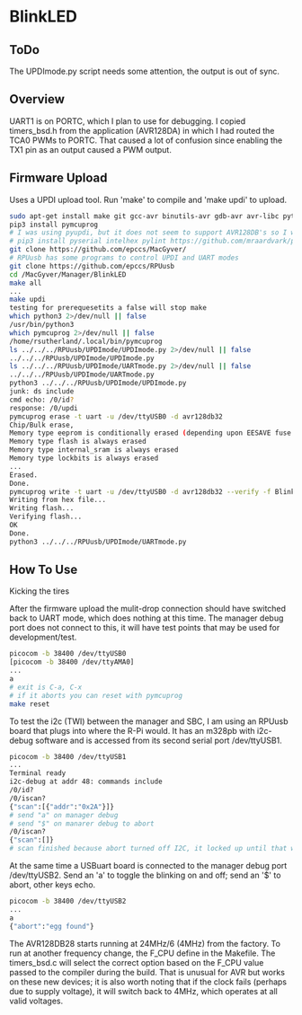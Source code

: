 # BlinkLED

## ToDo

The UPDImode.py script needs some attention, the output is out of sync.

## Overview

UART1 is on PORTC, which I plan to use for debugging. I copied timers_bsd.h from the application (AVR128DA) in which I had routed the TCA0 PWMs to PORTC. That caused a lot of confusion since enabling the TX1 pin as an output caused a PWM output.

## Firmware Upload

Uses a UPDI upload tool. Run 'make' to compile and 'make updi' to upload.

```bash
sudo apt-get install make git gcc-avr binutils-avr gdb-avr avr-libc python3-pip
pip3 install pymcuprog
# I was using pyupdi, but it does not seem to support AVR128DB's so I will start using pymcuprog
# pip3 install pyserial intelhex pylint https://github.com/mraardvark/pyupdi/archive/master.zip
git clone https://github.com/epccs/MacGyver/
# RPUusb has some programs to control UPDI and UART modes
git clone https://github.com/epccs/RPUusb
cd /MacGyver/Manager/BlinkLED
make all
...
make updi
testing for prerequesetits a false will stop make
which python3 2>/dev/null || false
/usr/bin/python3
which pymcuprog 2>/dev/null || false
/home/rsutherland/.local/bin/pymcuprog
ls ../../../RPUusb/UPDImode/UPDImode.py 2>/dev/null || false
../../../RPUusb/UPDImode/UPDImode.py
ls ../../../RPUusb/UPDImode/UARTmode.py 2>/dev/null || false
../../../RPUusb/UPDImode/UARTmode.py
python3 ../../../RPUusb/UPDImode/UPDImode.py
junk: ds include
cmd echo: /0/id?
response: /0/updi
pymcuprog erase -t uart -u /dev/ttyUSB0 -d avr128db32
Chip/Bulk erase,
Memory type eeprom is conditionally erased (depending upon EESAVE fuse setting)
Memory type flash is always erased
Memory type internal_sram is always erased
Memory type lockbits is always erased
...
Erased.
Done.
pymcuprog write -t uart -u /dev/ttyUSB0 -d avr128db32 --verify -f BlinkLED.hex
Writing from hex file...
Writing flash...
Verifying flash...
OK
Done.
python3 ../../../RPUusb/UPDImode/UARTmode.py
```

## How To Use

Kicking the tires

After the firmware upload the mulit-drop connection should have switched back to UART mode, which does nothing at this time. The manager debug port does not connect to this, it will have test points that may be used for development/test.

```bash
picocom -b 38400 /dev/ttyUSB0
[picocom -b 38400 /dev/ttyAMA0]
...
a
# exit is C-a, C-x
# if it aborts you can reset with pymcuprog
make reset
```

To test the i2c (TWI) between the manager and SBC, I am using an RPUusb board that plugs into where the R-Pi would. It has an m328pb with i2c-debug software and is accessed from its second serial port /dev/ttyUSB1.

```bash
picocom -b 38400 /dev/ttyUSB1
...
Terminal ready
i2c-debug at addr 48: commands include
/0/id? 
/0/iscan?
{"scan":[{"addr":"0x2A"}]}
# send "a" on manager debug
# send "$" on manarer debug to abort
/0/iscan?
{"scan":[]}
# scan finished because abort turned off I2C, it locked up until that was fixed.
```

At the same time a USBuart board is connected to the manager debug port /dev/ttyUSB2. Send an 'a' to toggle the blinking on and off; send an '$' to abort, other keys echo.

```bash
picocom -b 38400 /dev/ttyUSB2
...
a
{"abort":"egg found"}
```

The AVR128DB28 starts running at 24MHz/6 (4MHz) from the factory. To run at another frequency change, the F_CPU define in the Makefile. The timers_bsd.c will select the correct option based on the F_CPU value passed to the compiler during the build. That is unusual for AVR but works on these new devices; it is also worth noting that if the clock fails (perhaps due to supply voltage), it will switch back to 4MHz, which operates at all valid voltages.
